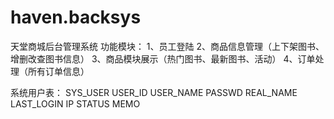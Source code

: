 # haven.backsys
天堂商城后台管理系统
功能模块：
	1、员工登陆
	2、商品信息管理（上下架图书、增删改查图书信息）
	3、商品模块展示（热门图书、最新图书、活动）
	4、订单处理（所有订单信息）

系统用户表： SYS_USER
	USER_ID
	USER_NAME
	PASSWD
	REAL_NAME
	LAST_LOGIN
	IP
	STATUS
	MEMO